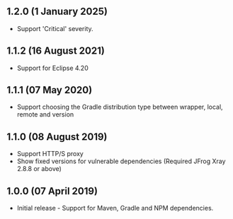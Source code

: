 ## 1.2.0 (1 January 2025)
- Support 'Critical' severity.

## 1.1.2 (16 August 2021)
- Support for Eclipse 4.20

## 1.1.1 (07 May 2020)
- Support choosing the Gradle distribution type between wrapper, local, remote and version

## 1.1.0 (08 August 2019)
- Support HTTP/S proxy
- Show fixed versions for vulnerable dependencies (Required JFrog Xray 2.8.8 or above)

## 1.0.0 (07 April 2019)
- Initial release - Support for Maven, Gradle and NPM dependencies.
